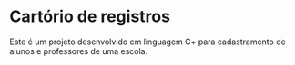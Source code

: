 # Cartório de registros 
Este é um projeto desenvolvido em linguagem C+ para cadastramento de alunos e professores de uma escola.
